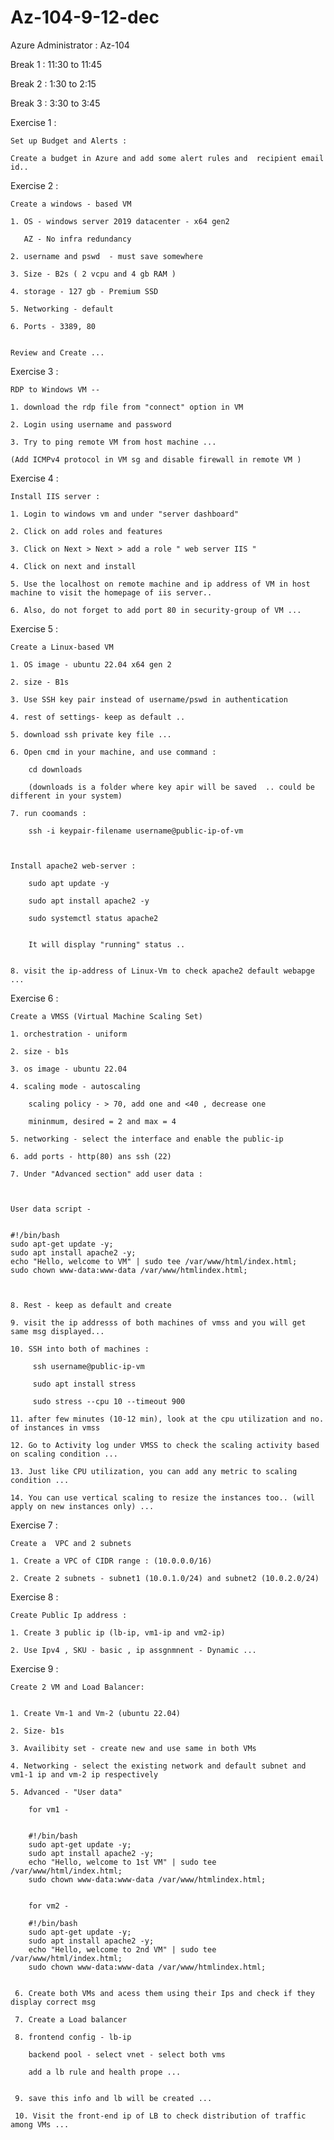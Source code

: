# Az-104-9-12-dec

Azure Administrator : Az-104
    
    
Break 1 : 11:30 to 11:45
            
Break 2 :  1:30 to 2:15
            
Break 3 :  3:30 to 3:45
            
            
Exercise 1 :
    
    
    Set up Budget and Alerts :
    
    Create a budget in Azure and add some alert rules and  recipient email id..
    

Exercise 2 :
    
    Create a windows - based VM
    
    1. OS - windows server 2019 datacenter - x64 gen2
    
       AZ - No infra redundancy
    
    2. username and pswd  - must save somewhere
    
    3. Size - B2s ( 2 vcpu and 4 gb RAM )
    
    4. storage - 127 gb - Premium SSD
    
    5. Networking - default
    
    6. Ports - 3389, 80
    
    
    Review and Create ...
    
    
    
Exercise 3 :   
    
    RDP to Windows VM -- 
    
    1. download the rdp file from "connect" option in VM
    
    2. Login using username and password
    
    3. Try to ping remote VM from host machine ... 
    
    (Add ICMPv4 protocol in VM sg and disable firewall in remote VM )
    
    
Exercise 4 :   
    
    Install IIS server :
        
    1. Login to windows vm and under "server dashboard"
    
    2. Click on add roles and features
    
    3. Click on Next > Next > add a role " web server IIS "
    
    4. Click on next and install
    
    5. Use the localhost on remote machine and ip address of VM in host machine to visit the homepage of iis server..
    
    6. Also, do not forget to add port 80 in security-group of VM ...
    
    
    
Exercise 5 :
    
    Create a Linux-based VM
    
    1. OS image - ubuntu 22.04 x64 gen 2
    
    2. size - B1s
    
    3. Use SSH key pair instead of username/pswd in authentication
    
    4. rest of settings- keep as default ..
    
    5. download ssh private key file ...
    
    6. Open cmd in your machine, and use command :
        
        cd downloads
        
        (downloads is a folder where key apir will be saved  .. could be different in your system)
        
    7. run coomands :
        
        ssh -i keypair-filename username@public-ip-of-vm
        
     
    
    Install apache2 web-server :
        
        sudo apt update -y
        
        sudo apt install apache2 -y
        
        sudo systemctl status apache2
        
        
        It will display "running" status ..
        
        
    8. visit the ip-address of Linux-Vm to check apache2 default webapge ...
    
    

Exercise 6 :
    
    Create a VMSS (Virtual Machine Scaling Set)

    1. orchestration - uniform
    
    2. size - b1s

    3. os image - ubuntu 22.04
    
    4. scaling mode - autoscaling

        scaling policy - > 70, add one and <40 , decrease one
    
        mininmum, desired = 2 and max = 4
    
    5. networking - select the interface and enable the public-ip

    6. add ports - http(80) ans ssh (22)
    
    7. Under "Advanced section" add user data :



    User data script -


    #!/bin/bash
    sudo apt-get update -y;
    sudo apt install apache2 -y;
    echo "Hello, welcome to VM" | sudo tee /var/www/html/index.html;
    sudo chown www-data:www-data /var/www/htmlindex.html;



    8. Rest - keep as default and create

    9. visit the ip addresss of both machines of vmss and you will get same msg displayed...
    
    10. SSH into both of machines :
    
         ssh username@public-ip-vm
        
         sudo apt install stress
    
         sudo stress --cpu 10 --timeout 900
        
    11. after few minutes (10-12 min), look at the cpu utilization and no. of instances in vmss
 
    12. Go to Activity log under VMSS to check the scaling activity based on scaling condition ...

    13. Just like CPU utilization, you can add any metric to scaling condition ...

    14. You can use vertical scaling to resize the instances too.. (will apply on new instances only) ...


Exercise 7 :
    
    Create a  VPC and 2 subnets
    
    1. Create a VPC of CIDR range : (10.0.0.0/16)
        
    2. Create 2 subnets - subnet1 (10.0.1.0/24) and subnet2 (10.0.2.0/24)
    
    

Exercise 8 :
    
    Create Public Ip address :
    
    1. Create 3 public ip (lb-ip, vm1-ip and vm2-ip)
    
    2. Use Ipv4 , SKU - basic , ip assgnmnent - Dynamic ...
        


Exercise 9 :
    
    Create 2 VM and Load Balancer:
        
        
    1. Create Vm-1 and Vm-2 (ubuntu 22.04)
    
    2. Size- b1s
    
    3. Availibity set - create new and use same in both VMs
    
    4. Networking - select the existing network and default subnet and vm1-1 ip and vm-2 ip respectively
    
    5. Advanced - "User data"
    
        for vm1 -
        
        
        #!/bin/bash
        sudo apt-get update -y;
        sudo apt install apache2 -y;
        echo "Hello, welcome to 1st VM" | sudo tee /var/www/html/index.html;
        sudo chown www-data:www-data /var/www/htmlindex.html;
    
    
        for vm2 -
        
        #!/bin/bash
        sudo apt-get update -y;
        sudo apt install apache2 -y;
        echo "Hello, welcome to 2nd VM" | sudo tee /var/www/html/index.html;
        sudo chown www-data:www-data /var/www/htmlindex.html;
    
    
     6. Create both VMs and acess them using their Ips and check if they display correct msg
        
     7. Create a Load balancer 
    
     8. frontend config - lb-ip
        
        backend pool - select vnet - select both vms
        
        add a lb rule and health prope ...
        
        
     9. save this info and lb will be created ...
    
     10. Visit the front-end ip of LB to check distribution of traffic among VMs ...
    
        
    
    
    
    
    
    
    
    
    
    
